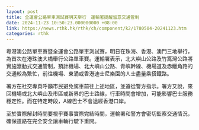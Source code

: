 ```yaml
---
layout: post
title: 全運會公路單車測試賽明天舉行　運輸署提醒留意交通管制
date: 2024-11-23 10:50:23.000000000 +08:00
link: https://news.rthk.hk/rthk/ch/component/k2/1780504-20241123.htm
categories: rthk
---
```


粵港澳公路單車賽暨全運會公路單車測試賽，明日在珠海、香港、澳門三地舉行，為首次在港珠澳大橋舉行公路單車賽。運輸署表示，⁠北大嶼山公路及竹篙灣公路將實施滾動式交通管制，預計機場、北大嶼山公路、青嶼幹線、機場道及赤鱲角路的交通較為繁忙，前往機場、東涌或香港迪士尼樂園的人士盡量乘搭鐵路。

署方在社交專頁呼籲市民⁠⁠避免駕車前往上述地區，並遵從警方指示。署方又說，⁠來回機場或北大嶼山及市區或新界的巴士路線，行車時間會增加，可能影響巴士服務穩定性。而在特定時段，A線巴士不會途經香港口岸。

⁠⁠至於實際解封時間要視乎賽事實際完結時間，運輸署和警方會密切監察交通情況，確保道路在完全安全讓車輛行駛下重開。
